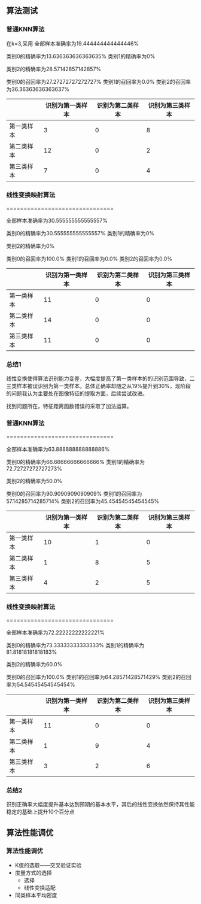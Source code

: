 ## 算法测试

### 普通KNN算法
在k=3,采用
全部样本准确率为19.444444444444446%

类别0的精确率为13.636363636363635%
类别1的精确率为0%

类别2的精确率为28.57142857142857%

类别0的召回率为27.27272727272727%
类别1的召回率为0.0%
类别2的召回率为36.36363636363637%

|            | 识别为第一类样本 | 识别为第二类样本 | 识别为第三类样本 |
| ---------- | ---------------- | ---------------- | ---------------- |
| 第一类样本 | 3                | 0                | 8                |
| 第二类样本 | 12               | 0                | 2                |
| 第三类样本 | 7                | 0                | 4                |



### 线性变换映射算法

===============================

全部样本准确率为30.555555555555557%

类别0的精确率为30.555555555555557%
类别1的精确率为0%

类别2的精确率为0%

类别0的召回率为100.0%
类别1的召回率为0.0%
类别2的召回率为0.0%

|            | 识别为第一类样本 | 识别为第二类样本 | 识别为第三类样本 |
| ---------- | ---------------- | ---------------- | ---------------- |
| 第一类样本 | 11               | 0                | 0                |
| 第二类样本 | 14               | 0                | 0                |
| 第三类样本 | 11               | 0                | 0                |



### 总结1

线性变换使得算法识别能力变差，大幅度提高了第一类样本的的识别范围导致，二三类样本被误识别为第一类样本。总体正确率却随之从19%提升到30%，现阶段的问题我认为主要处在图像特征的提取方面，后续尝试改进。

找到问题所在，特征距离函数错误的采取了加法运算。

### 普通KNN算法

===============================

全部样本准确率为63.888888888888886%

类别0的精确率为66.66666666666666%
类别1的精确率为72.72727272727273%

类别2的精确率为50.0%

类别0的召回率为90.9090909090909%
类别1的召回率为57.14285714285714%
类别2的召回率为45.45454545454545%

|            | 识别为第一类样本 | 识别为第二类样本 | 识别为第三类样本 |
| ---------- | ---------------- | ---------------- | ---------------- |
| 第一类样本 | 10               | 1                | 0                |
| 第二类样本 | 1                | 8                | 5                |
| 第三类样本 | 4                | 2                | 5                |

### 线性变换映射算法

===============================

全部样本准确率为72.22222222222221%

类别0的精确率为73.33333333333333%
类别1的精确率为81.81818181818183%

类别2的精确率为60.0%

类别0的召回率为100.0%
类别1的召回率为64.28571428571429%
类别2的召回率为54.54545454545454%

|            | 识别为第一类样本 | 识别为第二类样本 | 识别为第三类样本 |
| ---------- | ---------------- | ---------------- | ---------------- |
| 第一类样本 | 11               | 0                | 0                |
| 第二类样本 | 1                | 9                | 4                |
| 第三类样本 | 3                | 2                | 6                |

### 总结2

识别正确率大幅度提升基本达到预期的基本水平，其后的线性变换依然保持其性能稳定的基础上提升10个百分点

## 算法性能调优

### 算法性能调优

- K值的选取——交叉验证实验
- 度量方式的选择
  - 选择
  - 线性变换适配
- 同类样本平均密度   
